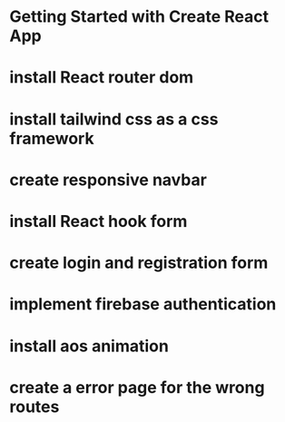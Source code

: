 # Getting Started with Create React App

# install React router dom

# install tailwind css as a css framework

# create responsive navbar

# install React hook form

# create login and registration form

# implement firebase authentication

# install aos animation

# create a error page for the wrong routes
